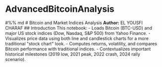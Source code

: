 # AdvancedBitcoinAnalysis
 #%% md # Bitcoin and Market Indices Analysis  **Author:** EL YOUSFI CHARAF  ## Introduction  This notebook: - Loads Bitcoin (BTC-USD) and major US stock indices (Dow, Nasdaq, S&P 500) from Yahoo Finance. - Visualizes price data using both line and candlestick charts for a more traditional "stock chart" look. - Computes returns, volatility, and compares Bitcoin performance with traditional indices. - Contextualizes important historical milestones (2019 low, 2021 peak, 2022 crash, 2024 rally scenario).

